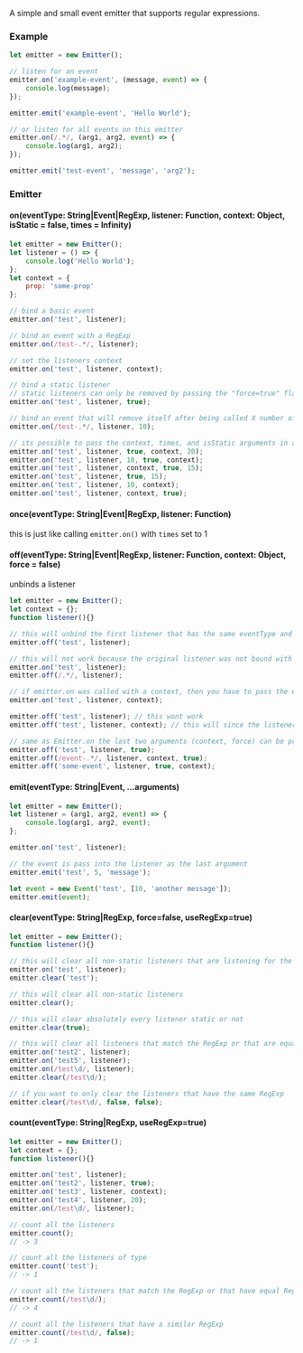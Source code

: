 A simple and small event emitter that supports regular expressions.

### Example
```javascript
let emitter = new Emitter();

// listen for an event
emitter.on('example-event', (message, event) => {
    console.log(message);
});

emitter.emit('example-event', 'Hello World');

// or listen for all events on this emitter
emitter.on(/.*/, (arg1, arg2, event) => {
    console.log(arg1, arg2);
});

emitter.emit('test-event', 'message', 'arg2');
```

### Emitter

#### on(eventType: String|Event|RegExp, listener: Function, context: Object, isStatic = false, times = Infinity)
```javascript
let emitter = new Emitter();
let listener = () => {
    console.log('Hello World');
};
let context = {
    prop: 'some-prop'
};

// bind a basic event
emitter.on('test', listener);

// bind an event with a RegExp
emitter.on(/test-.*/, listener);

// set the listeners context
emitter.on('test', listener, context);

// bind a static listener
// static listeners can only be removed by passing the "force=true" flag into either Emitter.off or Emitter.clear
emitter.on('test', listener, true);

// bind an event that will remove itself after being called X number of times
emitter.on(/test-.*/, listener, 10);

// its possible to pass the context, times, and isStatic arguments in any order
emitter.on('test', listener, true, context, 20);
emitter.on('test', listener, 18, true, context);
emitter.on('test', listener, context, true, 15);
emitter.on('test', listener, true, 15);
emitter.on('test', listener, 10, context);
emitter.on('test', listener, context, true);
```

#### once(eventType: String|Event|RegExp, listener: Function)
this is just like calling `emitter.on()` with `times` set to 1

#### off(eventType: String|Event|RegExp, listener: Function, context: Object, force = false)
unbinds a listener
```javascript
let emitter = new Emitter();
let context = {};
function listener(){}

// this will unbind the first listener that has the same eventType and listener
emitter.off('test', listener);

// this will not work because the original listener was not bound with a RegExp
emitter.on('test', listener);
emitter.off(/.*/, listener); 

// if emitter.on was called with a context, then you have to pass the exact same context into emitter.off to unbind the listener
emitter.on('test', listener, context);

emitter.off('test', listener); // this wont work
emitter.off('test', listener, context); // this will since the listener has a context

// same as Emitter.on the last two arguments (context, force) can be provided in any order
emitter.off('test', listener, true);
emitter.off(/event-.*/, listener, context, true);
emitter.off('some-event', listener, true, context);
```

#### emit(eventType: String|Event, ...arguments)
```javascript
let emitter = new Emitter();
let listener = (arg1, arg2, event) => {
    console.log(arg1, arg2, event);
};

emitter.on('test', listener);

// the event is pass into the listener as the last argument
emitter.emit('test', 5, 'message');

let event = new Event('test', [10, 'another message']);
emitter.emit(event);
```

#### clear(eventType: String|RegExp, force=false, useRegExp=true)
```javascript
let emitter = new Emitter();
function listener(){}

// this will clear all non-static listeners that are listening for the "test" event
emitter.on('test', listener);
emitter.clear('test');

// this will clear all non-static listeners
emitter.clear();

// this will clear absolutely every listener static or not
emitter.clear(true);

// this will clear all listeners that match the RegExp or that are equal to the RegExp
emitter.on('test2', listener);
emitter.on('test5', listener);
emitter.on(/test\d/, listener);
emitter.clear(/test\d/);

// if you want to only clear the listeners that have the same RegExp
emitter.clear(/test\d/, false, false);
```

#### count(eventType: String|RegExp, useRegExp=true)
```javascript
let emitter = new Emitter();
let context = {};
function listener(){}

emitter.on('test', listener);
emitter.on('test2', listener, true);
emitter.on('test3', listener, context);
emitter.on('test4', listener, 20);
emitter.on(/test\d/, listener);

// count all the listeners
emitter.count();
// -> 3

// count all the listeners of type
emitter.count('test');
// -> 1

// count all the listeners that match the RegExp or that have equal RegExp
emitter.count(/test\d/);
// -> 4

// count all the listeners that have a similar RegExp
emitter.count(/test\d/, false);
// -> 1
```
